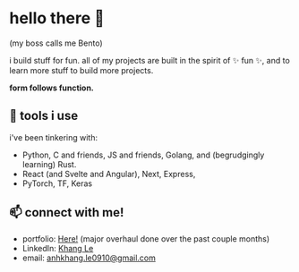 # hello there 👋

(my boss calls me Bento)

i build stuff for fun. all of my projects are built in the spirit of ✨ fun ✨, and to learn more stuff to build more projects.

**form follows function.**

## 🔧 tools i use

i've been tinkering with:

- Python, C and friends, JS and friends, Golang, and (begrudgingly learning) Rust.
- React (and Svelte and Angular), Next, Express,
- PyTorch, TF, Keras

## 📫 connect with me!

- portfolio: [Here!](https://khangis.dev) (major overhaul done over the past couple months)
- LinkedIn: [Khang Le](https://www.linkedin.com/in/anhkhang-le/)
- email: anhkhang.le0910@gmail.com


<!--
**therealozp/therealozp** is a ✨ _special_ ✨ repository because its `README.md` (this file) appears on your GitHub profile.

Here are some ideas to get you started:

- 🔭 I’m currently working on ...
- 🌱 I’m currently learning ...
- 👯 I’m looking to collaborate on ...
- 🤔 I’m looking for help with ...
- 💬 Ask me about ...
- 📫 How to reach me: ...
- 😄 Pronouns: ...
- ⚡ Fun fact: ...
-->
